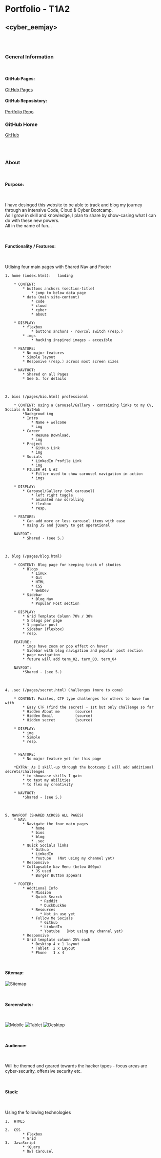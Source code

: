 # Portfolio - T1A2

## <cyber_eemjay>

<br />
<br />

### General Information

<br />

#### GitHub Pages:

[GitHub Pages](https://emm-jay-ahh.github.io/)

#### GitHub Reposistory:

[Portfolio Repo](https://github.com/emm-jay-ahh/portfolio_t1a2)

### GitHub Home

[GitHub](https://github.com/emm-jay-ahh)

<br />
<br />

### About

<br />

#### Purpose:

<br />

I have desinged this website to be able to track and blog my journey through an intensive Code, Cloud & Cyber Bootcamp.<br />
As I grow in skill and knowledge, I plan to share by show-casing what I can do with these new powers.<br />
All in the name of fun...

<br />

#### Functionality / Features:

<br />

Utlising four main pages with Shared Nav and Footer

    1. home (index.html):   landing

        * CONTENT:
            * buttons anchors (section-title)
                * jump to below data page
            * data (main site-content)
                * code
                * cloud
                * cyber
                * about

        * DISPLAY:
            * flexbox
                * buttons anchors - row/col switch (resp.)
            * imgs
                * hacking inspired images - accesible

        * FEATURE:
            * No major features
            * Simple layout
            * Responive (resp.) across most screen sizes

        * NAVFOOT:
            * Shared on all Pages
            * See 5. for details

<br />

    2. bios (/pages/bio.html) professional

        * CONTENT: Using a Carousel/Gallery - containing links to my CV, Socials & GitHub
            *Backgroud img
            * Intro
                * Name + welcome
                * img
            * Career
                * Resume Download.
                * img
            * Project
                * GitHub Link
                * img
            * Socials
                * LinkedIn Profile Link
                * img
            * FILLER #1 & #2
                * Filler used to show carousel navigation in action
                * imgs

        * DISPLAY:
            * Carousel/Gallery (owl carousel)
                * left right toggle
                * animated nav scrolling
                * flexbox
                * resp.

        * FEATURE:
            * Can add more or less carousel items with ease
            * Using JS and jQuery to get operational

        NAVFOOT:
            * Shared - (see 5.)

<br />

    3. blog (/pages/blog.html)

        * CONTENT: Blog page for keeping track of studies
            * Blogs
                * Linux
                * Git
                * HTML
                * CSS
                * WebDev
            * Sidebar
                * Blog Nav
                * Popular Post section

        * DISPLAY:
            * Grid Template Column 70% / 30%
            * 5 blogs per page
            * 3 popular post
            * Sidebar (flexbox)
            * resp.

        FEATURE:
            * imgs have zoom or pop effect on hover
            * Sidebar with blog navigation and popular post section
            * page navigation
            * future will add term_02, term_03, term_04

        NAVFOOT:
            *Shared - (see 5.)

<br />

    4. .sec (/pages/secret.html) Challenges (more to come)

        * CONTENT: Puzzles, CTF type challenges for others to have fun with
            * Easy CTF (find the secret) - 1st but only challenge so far
            * Hidden About me       (source)
            * Hidden Email          (source)
            * Hidden secret         (source)

        * DISPLAY:
            * img
            * Simple
            * resp.


        * FEATURE:
            * No major feature yet for this page

        *EXTRA: As I skill-up through the bootcamp I will add additional secrets/challenges
            * to showcase skills I gain
            * to test my abilities
            * to flex my creativity

        * NAVFOOT:
            *Shared - (see 5.)

<br />

    5. NAVFOOT (SHARED ACROSS ALL PAGES)
        * NAV:
            * Navigate the four main pages
                * home
                * bios
                * blog
                * .sec
            * Quick Socials links
                * Github
                * LinkedIn
                * Youtube   (Not using my channel yet)
            * Responsive
            * Collapsable Nav Menu (below 800px)
                * JS used
                * Burger Button appears

        * FOOTER:
            * Addtional Info
                * Mission
                * Quick Search
                    * Reddit
                    * DuckDuckGo
                * Resources
                    * Not in use yet
                * Follow Me Socials
                    * Github
                    * LinkedIn
                    * Youtube   (Not using my channel yet)
            * Responsive
            * Grid template column 25% each
                * Desktop 4 x 1 layout
                * Tablet  2 x Layout
                * Phone   1 x 4

<br />

#### Sitemap:

![Sitemap](https://emm-jay-ahh.github.io/images/sitemap.png)

<br />

#### Screenshots:

<br />

![Mobile](https://emm-jay-ahh.github.io/images/Phone_Bio.jpg)
![Tablet](https://emm-jay-ahh.github.io/images/Tablet_Bio.jpg)
![Desktop](https://emm-jay-ahh.github.io/images/Desktop_Bio.jpg)

<br />

#### Audience:

<br />

Will be themed and geared towards the hacker types - focus areas are cyber-security, offensive security etc.

<br />

#### Stack:

<br />

Using the following technologies

    1.  HTML5

    2.  CSS
            * Flexbox
            * Grid
    3.  JavaScript
            * jQuery
            * Owl Carousel
